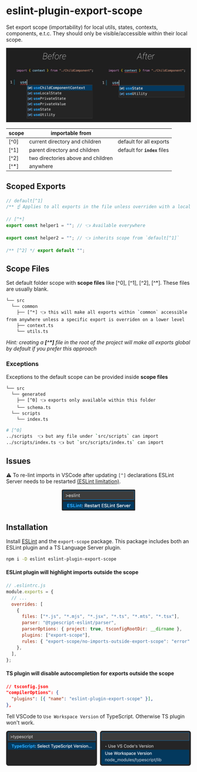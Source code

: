 # eslint-plugin-export-scope

Set export scope (importability) for local utils, states, contexts, components, e.t.c. They should only be visible/accessible within their local scope.

![Before-after comparison](/readme-src/before_after.jpg "Before-after comparison")

<p align="center">

| scope | importable from                    |                               |
| ----- | ---------------------------------- | ----------------------------- |
| [^0]  | current directory and children     | default for all exports       |
| [^1]  | parent directory and children      | default for **`index`** files |
| [^2]  | two directories above and children |                               |
| [^*]  | anywhere                           |                               |

</p>

## Scoped Exports

```ts
// default[^1]
/** ☝ Applies to all exports in the file unless overriden with a local [^] */

// [^*]
export const helper1 = ""; // 👈 Available everywhere

export const helper2 = ""; // 👈 inherits scope from `default[^1]`

/** [^2] */ export default "";
```

## Scope Files

Set default folder scope with **scope files** like [^0], [^1], [^2], [^*]. These files are usually blank.

```
└── src
  └── common
    ├── [^*] 👈 this will make all exports within `common` accessible from anywhere unless a specific export is overriden on a lower level
    ├── context.ts
    └── utils.ts
```

_Hint: creating a **[^\*]** file in the root of the project will make all exports global by default if you prefer this approach_

### Exceptions

Exceptions to the default scope can be provided inside **scope files**

```
└── src
  └── generated
    ├── [^0] 👈 exports only available within this folder
    └── schema.ts
  └── scripts
    └── index.ts
```

```sh
# [^0]
../scripts  👈 but any file under `src/scripts` can import
../scripts/index.ts 👈 but `src/scripts/index.ts` can import
```

## Issues

⚠️ To re-lint imports in VSCode after updating `[^]` declarations ESLint Server needs to be restarted [(ESLint limitation)](https://github.com/microsoft/vscode-eslint/issues/1565#event-7958473201).

<p align="center">
  <img src="readme-src/restart_eslint_server.png" alt="Restart ESLint Server" width="200" />
</p>

## Installation

Install [ESLint](https://eslint.org/) and the `export-scope` package. This package includes both an ESLint plugin and a TS Language Server plugin.

```sh
npm i -D eslint eslint-plugin-export-scope
```

#### ESLint plugin will highlight imports outside the scope

```js
// .eslintrc.js
module.exports = {
  // ...
  overrides: [
    {
      files: ["*.js", "*.mjs", "*.jsx", "*.ts", "*.mts", "*.tsx"],
      parser: "@typescript-eslint/parser",
      parserOptions: { project: true, tsconfigRootDir: __dirname },
      plugins: ["export-scope"],
      rules: { "export-scope/no-imports-outside-export-scope": "error" },
    },
  ],
};
```

#### TS plugin will disable autocompletion for exports outside the scope

```json
// tsconfig.json
"compilerOptions": {
  "plugins": [{ "name": "eslint-plugin-export-scope" }],
},
```

Tell VSCode to `Use Workspace Version` of TypeScript. Otherwise TS plugin won't work.

<p align="center">
  <img src="readme-src/ts_version.png" alt="Select TS version" width="600" />
</p>
